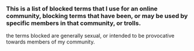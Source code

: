 ### This is a list of blocked terms that I use for an online community, blocking terms that have been, or may be used by specific members in that community, or trolls.

the terms blocked are generally sexual, or intended to be provocative towards members of my community.
